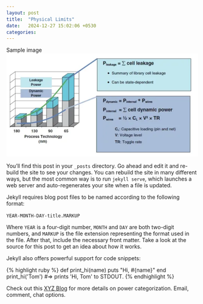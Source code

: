 ```yaml
---
layout: post
title:  "Physical Limits"
date:   2024-12-27 15:02:06 +0530
categories: 
---
```


Sample image
![Power Split with Node](/blog/power/assets/p1.png)

You’ll find this post in your `_posts` directory. Go ahead and edit it and re-build the site to see your changes. You can rebuild the site in many different ways, but the most common way is to run `jekyll serve`, which launches a web server and auto-regenerates your site when a file is updated.

Jekyll requires blog post files to be named according to the following format:

`YEAR-MONTH-DAY-title.MARKUP`

Where `YEAR` is a four-digit number, `MONTH` and `DAY` are both two-digit numbers, and `MARKUP` is the file extension representing the format used in the file. After that, include the necessary front matter. Take a look at the source for this post to get an idea about how it works.

Jekyll also offers powerful support for code snippets:

{% highlight ruby %}
def print_hi(name)
  puts "Hi, #{name}"
end
print_hi('Tom')
#=> prints 'Hi, Tom' to STDOUT.
{% endhighlight %}

Check out this [XYZ Blog][jekyll-docs] for more details on power categorization. Email, comment, chat options.

[jekyll-docs]: https://jekyllrb.com/docs/home

